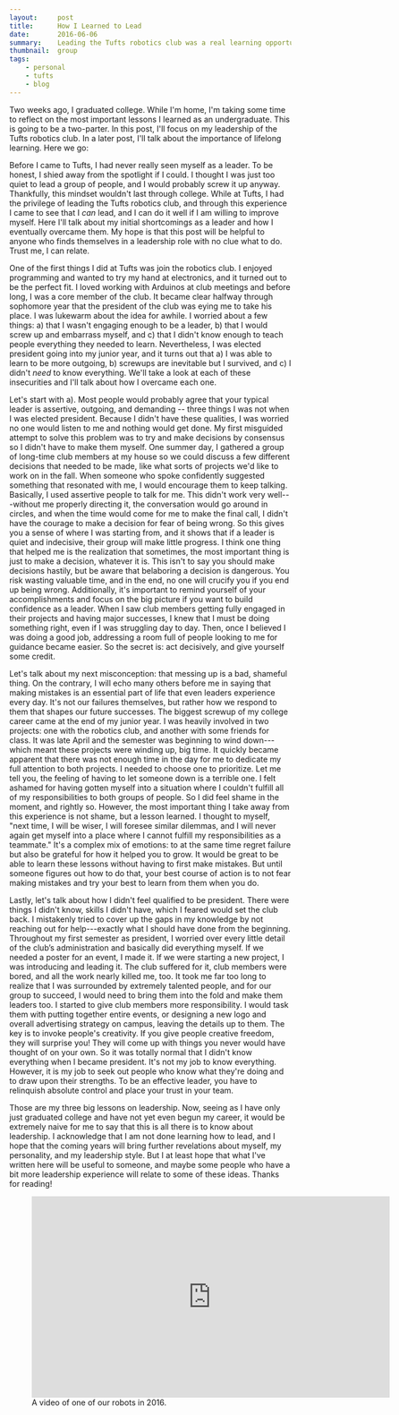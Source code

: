 ```yaml
---
layout:     post
title:      How I Learned to Lead
date:       2016-06-06
summary:    Leading the Tufts robotics club was a real learning opportunity. 
thumbnail:  group
tags:
    - personal
    - tufts
    - blog
---
```


Two weeks ago, I graduated college. While I'm home, I'm taking some time to reflect on the most important lessons I learned as an undergraduate. This is going to be a two-parter. In this post, I'll focus on my leadership of the Tufts robotics club. In a later post, I'll talk about the importance of lifelong learning. Here we go:

Before I came to Tufts, I had never really seen myself as a leader. To be honest, I shied away from the spotlight if I could. I thought I was just too quiet to lead a group of people, and I would probably screw it up anyway. Thankfully, this mindset wouldn't last through college. While at Tufts, I had the privilege of leading the Tufts robotics club, and through this experience I came to see that I *can* lead, and I can do it well if I am willing to improve myself. Here I'll talk
about my initial shortcomings as a leader and how I eventually overcame them. My hope is that this post will be helpful to anyone who finds themselves in a leadership role with no clue what to do. Trust me, I can relate.

One of the first things I did at Tufts was join the robotics club. I enjoyed programming and wanted to try my hand at electronics, and it turned out to be the perfect fit. I loved working with Arduinos at club meetings and before long, I was a core member of the club. It became clear halfway through sophomore year that the president of the club was eying me to take his place. I was lukewarm about the idea for awhile. I worried about a few things: a) that I wasn't engaging enough to be a leader, b) that I would screw up and embarrass myself, and c) that I didn't know enough to teach people everything they needed to learn. Nevertheless, I was elected president going into my junior year, and it turns out that a) I was able to learn to be more outgoing, b) screwups are inevitable but I survived, and c) I didn't *need* to know everything. We'll take a look at each of these insecurities and I'll talk about how I overcame each one.

Let's start with a). Most people would probably agree that your typical leader is assertive, outgoing, and demanding -- three things I was not when I was elected president. Because I didn't have these qualities, I was worried no one would listen to me and nothing would get done. My first misguided attempt to solve this problem was to try and make decisions by consensus so I didn't have to make them myself. One summer day, I gathered a group of long-time club members at
my house so we could discuss a few different decisions that needed to be made, like what sorts of projects we'd like to work on in the fall. When someone who spoke confidently suggested something that resonated with me, I would encourage them to keep talking. Basically, I used assertive people to talk for me. This didn't work very well---without me properly directing it, the conversation would go around in circles, and when the time would come for me to make the final call, I didn't have the courage to make a decision for fear of being wrong. So this gives you a sense of where I was starting from, and it shows that if a leader is quiet and indecisive, their group will make little progress.  I think one thing that helped me is the realization that sometimes, the most important thing is just to make a decision, whatever it is. This isn't to say you should make decisions hastily, but be aware that belaboring a decision is dangerous. You risk wasting valuable time, and in the end, no one will crucify you if you
end up being wrong. Additionally, it's important to remind yourself of your accomplishments and focus on the big picture if you want to build confidence as a leader. When I saw club members getting fully engaged in their projects and having major successes, I knew that I must be doing something right, even if I was struggling day to day. Then, once I believed I was doing a good job, addressing a room full of people looking to me for guidance became easier. So the secret is: act decisively, and give yourself some credit.

Let's talk about my next misconception: that messing up is a bad, shameful thing. On the contrary, I will echo many others before me in saying that making mistakes is an essential part of life that even leaders experience every day. It's not our failures themselves, but rather how we respond to them that shapes our future successes. The biggest screwup of my college career came at the end of my junior year. I was heavily involved in two projects: one with the
robotics club, and another with some friends for class. It was late April and the semester was beginning to wind down---which meant these projects were winding up, big time. It quickly became apparent that there was not enough time in the day for me to dedicate my full attention to both projects. I needed to choose one to prioritize. Let me tell you, the feeling of having to let someone down is a terrible one. I felt ashamed for having gotten myself into a situation where I couldn't fulfill all of
my responsibilities to both groups of people. So I did feel shame in the moment, and rightly so. However, the most important thing I take away from this experience is not shame, but a lesson learned. I thought to myself, "next time, I will be wiser, I will foresee similar dilemmas, and I will never again get myself into a place where I cannot fulfill my responsibilities as a teammate." It's a complex mix of emotions: to at the same time regret failure but also be
grateful for how it helped you to grow. It would be great to be able to learn these lessons without having to first make mistakes. But until someone figures out how to do that, your best course of action is to not fear making mistakes and try your best to learn from them when you do.

Lastly, let's talk about how I didn't feel qualified to be president. There were things I didn't know, skills I didn't have, which I feared would set the club back. I mistakenly tried to cover up the gaps in my knowledge by not reaching out for help---exactly what I should have done from the beginning. Throughout my first semester as president, I worried over every little detail of the club’s administration and basically did everything myself. If we needed a poster for an event, I made it. If
we were starting a new project, I was introducing and leading it. The club suffered for it, club members were bored, and all the work nearly killed me, too. It took me far too long to realize that I was surrounded by extremely talented people, and for our group to succeed, I would need to bring them into the fold and make them leaders too. I started to give club members more responsibility. I would task them with putting together entire events,
or designing a new logo and overall advertising strategy on campus, leaving the details up to them. The key is to invoke people's creativity. If you give people creative freedom, they will surprise you! They will come up with things you never would have thought of on your own. So it was totally normal that I didn't know everything when I became president. It's not my job to know everything. However, it is my job to seek out people who know what they're doing and to draw upon their strengths. To be an
effective leader, you have to relinquish absolute control and place your trust in your team.

Those are my three big lessons on leadership. Now, seeing as I have only just graduated college and have not yet even begun my career, it would be extremely naive for me to say that this is all there is to know about leadership. I acknowledge that I am not done learning how to lead, and I hope that the coming years will bring further revelations about myself, my personality, and my leadership style. But I at least hope that what I've written here will be
useful to someone, and maybe some people who have a bit more leadership experience will relate to some of these ideas. Thanks for reading!

<figure>
	<iframe width="640" height="360" src="https://www.youtube.com/embed/HwJ5wNpeIzc" frameborder="0" allowfullscreen></iframe>
	<figcaption>A video of one of our robots in 2016.</figcaption>
</figure>
